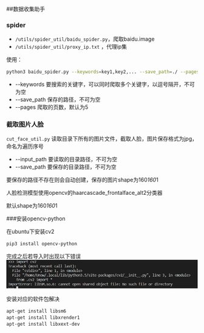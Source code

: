 ##数据收集助手

### spider

- `/utils/spider_util/baidu_spider.py`，爬取baidu.image
- `/utils/spider_util/proxy_ip.txt` ，代理ip集

使用：
```sh
python3 baidu_spider.py --keywords=key1,key2,... --save_path=./ --pages=5
```
- --keywords 要搜索的关键字，可以同时爬取多个关键字，以逗号隔开，不可为空
- --save_path 保存的路径，不可为空
- --pages 爬取的页数，默认为5

### 截取图片人脸

`cut_face_util.py`
读取目录下所有的图片文件，截取人脸，图片保存格式为jpg，命名为遍历序号


- --input_path 要读取的目录路径，不可为空
- --save_path 要保存的目录路径，不可为空

要保存的路径不存在则会自动创建，保存的图片shape为160*160*1

人脸检测模型使用opencv的haarcascade_frontalface_alt2分类器

默认shape为160*160*1

###安装opencv-python

在ubuntu下安装cv2
```bash
pip3 install opencv-python

```
完成之后若导入时出现以下错误
![1545026746(1)](assets\1545026746(1).jpg)

安装对应的软件包解决

```bash
apt-get install libsm6
apt-get install libxrender1
apt-get install libxext-dev
```
